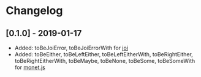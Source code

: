 # Changelog

## [0.1.0] - 2019-01-17

- Added: toBeJoiError, toBeJoiErrorWith for [joi](https://github.com/hapijs/joi)
- Added: toBeEither, toBeLeftEither, toBeLeftEitherWith, toBeRightEither, toBeRightEitherWith, toBeMaybe, toBeNone, toBeSome, toBeSomeWith for [monet.js](https://monet.github.io/monet.js/)
